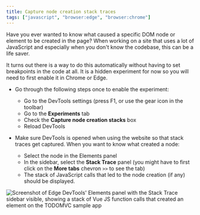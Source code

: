 ```yaml
---
title: Capture node creation stack traces
tags: ["javascript", "browser:edge", "browser:chrome"]
---
```

Have you ever wanted to know what caused a specific DOM node or element to be created in the page?
When working on a site that uses a lot of JavaScript and especially when you don't know the codebase, this can be a life saver.

It turns out there is a way to do this automatically without having to set breakpoints in the code at all. It is a hidden experiment for now so you will need to first enable it in Chrome or Edge.

* Go through the following steps once to enable the experiment:
  * Go to the DevTools settings (press F1, or use the gear icon in the toolbar)
  * Go to the **Experiments** tab
  * Check the **Capture node creation stacks** box
  * Reload DevTools

* Make sure DevTools is opened when using the website so that stack traces get captured. When you want to know what created a node:
  * Select the node in the Elements panel
  * In the sidebar, select the **Stack Trace** panel (you might have to first click on the **More tabs** chevron `>>` to see the tab)
  * The stack of JavaScript calls that led to the node creation (if any) should be displayed.

![Screenshot of Edge DevTools' Elements panel with the Stack Trace sidebar visible, showing a stack of Vue JS function calls that created an element on the TODOMVC sample app](/assets/img/capture-node-creation-stacks.png)
